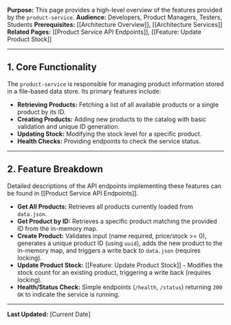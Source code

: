 

**Purpose:** This page provides a high-level overview of the features provided by the `product-service`.
**Audience:** Developers, Product Managers, Testers, Students
**Prerequisites:** [[Architecture Overview]], [[Architecture Services]]
**Related Pages:** [[Product Service API Endpoints]], [[Feature: Update Product Stock]]

---

## 1. Core Functionality

The `product-service` is responsible for managing product information stored in a file-based data store. Its primary features include:

*   **Retrieving Products:** Fetching a list of all available products or a single product by its ID.
*   **Creating Products:** Adding new products to the catalog with basic validation and unique ID generation.
*   **Updating Stock:** Modifying the stock level for a specific product.
*   **Health Checks:** Providing endpoints to check the service status.

---

## 2. Feature Breakdown

Detailed descriptions of the API endpoints implementing these features can be found in [[Product Service API Endpoints]].

*   **Get All Products:** Retrieves all products currently loaded from `data.json`.
*   **Get Product by ID:** Retrieves a specific product matching the provided ID from the in-memory map.
*   **Create Product:** Validates input (name required, price/stock >= 0), generates a unique product ID (using `uuid`), adds the new product to the in-memory map, and triggers a write back to `data.json` (requires locking).
*   **Update Product Stock:** [[Feature: Update Product Stock]] - Modifies the stock count for an existing product, triggering a write back (requires locking).
*   **Health/Status Check:** Simple endpoints (`/health`, `/status`) returning `200 OK` to indicate the service is running.

---

**Last Updated:** [Current Date]
